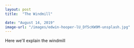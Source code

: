 ```yaml
---
layout: post
title:  "The Windmill"

date: "August 14, 2019"
image-url: "/images/edwin-hooper-lU_Df5cKW9M-unsplash.jpg"
---
```


Here we'll explain the windmill